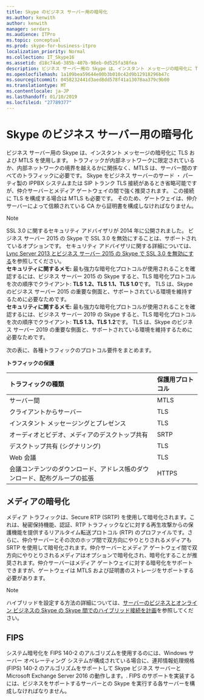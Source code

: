 ```yaml
---
title: Skype のビジネス サーバー用の暗号化
ms.author: kenwith
author: kenwith
manager: serdars
ms.audience: ITPro
ms.topic: conceptual
ms.prod: skype-for-business-itpro
localization_priority: Normal
ms.collection: IT_Skype16
ms.assetid: d18c74a6-385b-407b-98eb-0d525fa38fea
description: ビジネス サーバー用の Skype は、インスタント メッセージの暗号化に TLS および MTLS を使用します。 トラフィックが内部ネットワークに限定されているか、内部ネットワークの境界を越えるかに関係なく、MTLS は、サーバー間のすべてのトラフィックに必要です。 Skype をビジネス サーバーのサード パーティ製の IPPBX システムまたは SIP トランク TLS 接続があるとき省略可能ですが、仲介サーバーとメディア ゲートウェイの間で強く推奨されます。 この接続に TLS を構成する場合は MTLS も必要です。 そのため、ゲートウェイは、仲介サーバーによって信頼されている CA から証明書を構成しなければなりません。
ms.openlocfilehash: 1a109bea59644e00b3b010c42d9b12918296b47c
ms.sourcegitcommit: 0458232441d3aed8dd578f41a13078aa379c9b00
ms.translationtype: MT
ms.contentlocale: ja-JP
ms.lasthandoff: 01/10/2019
ms.locfileid: "27789377"
---
```

# <a name="encryption-for-skype-for-business-server"></a>Skype のビジネス サーバー用の暗号化
 
ビジネス サーバー用の Skype は、インスタント メッセージの暗号化に TLS および MTLS を使用します。 トラフィックが内部ネットワークに限定されているか、内部ネットワークの境界を越えるかに関係なく、MTLS は、サーバー間のすべてのトラフィックに必要です。 Skype をビジネス サーバーのサード ・ パーティ製の IPPBX システムまたは SIP トランク TLS 接続があるとき省略可能ですが、仲介サーバーとメディア ゲートウェイの間で強く推奨されます。 この接続に TLS を構成する場合は MTLS も必要です。 そのため、ゲートウェイは、仲介サーバーによって信頼されている CA から証明書を構成しなければなりません。
  
> [!NOTE]
> SSL 3.0 に関するセキュリティ アドバイザリが 2014 年に公開されました。 ビジネス サーバー 2015 の Skype で SSL 3.0 を無効にすることは、サポートされているオプションです。 セキュリティ アドバイザリに関する詳細については、 [Lync Server 2013 とビジネス サーバー 2015 の Skype で SSL 3.0 を無効にする](https://blogs.technet.microsoft.com/uclobby/2014/10/22/disabling-ssl-3-0-in-lync-server-2013/)を参照してください。<br/>
**セキュリティに関するメモ:** 最も強力な暗号化プロトコルが使用されることを確認するには、ビジネス サーバー 2015 の Skype すると、TLS 暗号化プロトコルを次の順序でクライアント: **TLS 1.2、TLS 1.1、TLS 1.0**です。 TLS は、Skype のビジネス サーバー 2015 の重要な側面と、サポートされている環境を維持するために必要なためです。<br/>
**セキュリティに関するメモ:** 最も強力な暗号化プロトコルが使用されることを確認するには、ビジネス サーバー 2019 の Skype すると、TLS 暗号化プロトコルを次の順序でクライアント: **TLS 1.3、TLS 1.2**です。 TLS は、Skype のビジネス サーバー 2019 の重要な側面と、サポートされている環境を維持するために必要なためです。 
  
次の表に、各種トラフィックのプロトコル要件をまとめます。 
  
**トラフィックの保護**

|**トラフィックの種類**|**保護用プロトコル**|
|:-----|:-----|
|サーバー間  <br/> |MTLS  <br/> |
|クライアントからサーバー  <br/> |TLS  <br/> |
|インスタント メッセージングとプレゼンス  <br/> |TLS  <br/> |
|オーディオとビデオ、メディアのデスクトップ共有  <br/> |SRTP  <br/> |
|デスクトップ共有 (シグナリング)  <br/> |TLS  <br/> |
|Web 会議  <br/> |TLS  <br/> |
|会議コンテンツのダウンロード、アドレス帳のダウンロード、配布グループの拡張  <br/> |HTTPS  <br/> |
   
## <a name="media-encryption"></a>メディアの暗号化

メディア トラフィックは、Secure RTP (SRTP) を使用して暗号化されます。これは、秘密保持機能、認証、RTP トラフィックなどに対する再生攻撃からの保護機能を提供するリアルタイム転送プロトコル (RTP) のプロファイルです。さらに、仲介サーバーとその次のホップ間で双方向にやりとりされるメディアも SRTP を使用して暗号化されます。仲介サーバーとメディア ゲートウェイ間で双方向にやりとりされるメディアはオプションで暗号化され、暗号化することが推奨されます。仲介サーバーはメディア ゲートウェイに対する暗号化をサポートできますが、ゲートウェイは MTLS および証明書のストレージをサポートする必要があります。
  
> [!NOTE]
> ハイブリッドを設定する方法の詳細については、[サーバーのビジネスとオンライン ビジネスの Skype の Skype 間でのハイブリッド接続を計画](../../../SfBServer2019/hybrid/plan-hybrid-connectivity.md)を参照してください。
  
## <a name="fips"></a>FIPS

システム暗号化を FIPS 140-2 のアルゴリズムを使用するのには、Windows サーバー オペレーティング システムが構成されている場合に、連邦情報処理規格 (FIPS) 140-2 のアルゴリズムをサポートして Skype ビジネス サーバーと Microsoft Exchange Server 2016 の動作します。. FIPS のサポートを実装するには、ビジネスをサポートするサーバーとの Skype を実行する各サーバーを構成しなければなりません。
  

